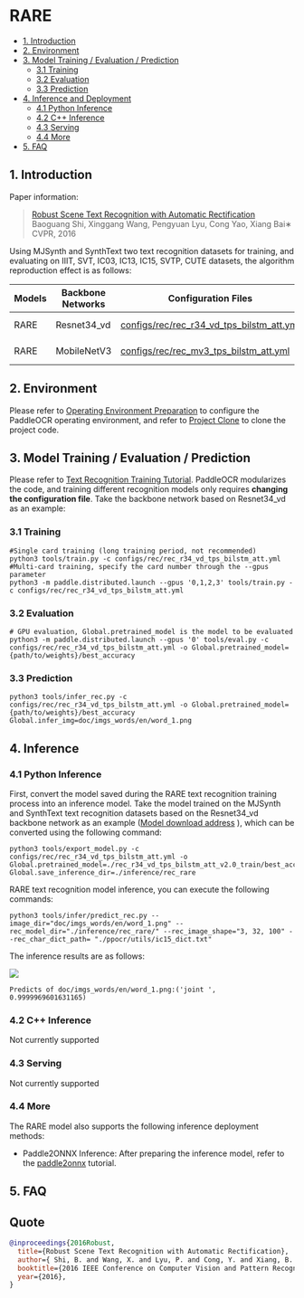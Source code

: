 # RARE

- [1. Introduction](#1)
- [2. Environment](#2)
- [3. Model Training / Evaluation / Prediction](#3)
    - [3.1 Training](#3-1)
    - [3.2 Evaluation](#3-2)
    - [3.3 Prediction](#3-3)
- [4. Inference and Deployment](#4)
    - [4.1 Python Inference](#4-1)
    - [4.2 C++ Inference](#4-2)
    - [4.3 Serving](#4-3)
    - [4.4 More](#4-4)
- [5. FAQ](#5)

<a name="1"></a>
## 1. Introduction

Paper information:
> [Robust Scene Text Recognition with Automatic Rectification](https://arxiv.org/abs/1603.03915v2)
> Baoguang Shi, Xinggang Wang, Pengyuan Lyu, Cong Yao, Xiang Bai∗
> CVPR, 2016

Using MJSynth and SynthText two text recognition datasets for training, and evaluating on IIIT, SVT, IC03, IC13, IC15, SVTP, CUTE datasets, the algorithm reproduction effect is as follows:

|Models|Backbone Networks|Configuration Files|Avg Accuracy|Download Links|
| --- | --- | --- | --- | --- |
|RARE|Resnet34_vd|[configs/rec/rec_r34_vd_tps_bilstm_att.yml](../../configs/rec/rec_r34_vd_tps_bilstm_att.yml)|83.60%|[training model](https://paddleocr.bj.bcebos.com/dygraph_v2.0/en/rec_r34_vd_tps_bilstm_att_v2.0_train.tar)|
|RARE|MobileNetV3|[configs/rec/rec_mv3_tps_bilstm_att.yml](../../configs/rec/rec_mv3_tps_bilstm_att.yml)|82.50%|[trained model](https://paddleocr.bj.bcebos.com/dygraph_v2.0/en/rec_mv3_tps_bilstm_att_v2.0_train.tar)|


<a name="2"></a>
## 2. Environment
Please refer to [Operating Environment Preparation](./environment_en.md) to configure the PaddleOCR operating environment, and refer to [Project Clone](./clone_en.md) to clone the project code.

<a name="3"></a>
## 3. Model Training / Evaluation / Prediction

Please refer to [Text Recognition Training Tutorial](./recognition_en.md). PaddleOCR modularizes the code, and training different recognition models only requires **changing the configuration file**. Take the backbone network based on Resnet34_vd as an example:

<a name="3-1"></a>
### 3.1 Training

````
#Single card training (long training period, not recommended)
python3 tools/train.py -c configs/rec/rec_r34_vd_tps_bilstm_att.yml
#Multi-card training, specify the card number through the --gpus parameter
python3 -m paddle.distributed.launch --gpus '0,1,2,3' tools/train.py -c configs/rec/rec_r34_vd_tps_bilstm_att.yml
````

<a name="3-2"></a>
### 3.2 Evaluation

````
# GPU evaluation, Global.pretrained_model is the model to be evaluated
python3 -m paddle.distributed.launch --gpus '0' tools/eval.py -c configs/rec/rec_r34_vd_tps_bilstm_att.yml -o Global.pretrained_model={path/to/weights}/best_accuracy
````

<a name="3-3"></a>
### 3.3 Prediction

````
python3 tools/infer_rec.py -c configs/rec/rec_r34_vd_tps_bilstm_att.yml -o Global.pretrained_model={path/to/weights}/best_accuracy Global.infer_img=doc/imgs_words/en/word_1.png
````

<a name="4"></a>
## 4. Inference

<a name="4-1"></a>
### 4.1 Python Inference
First, convert the model saved during the RARE text recognition training process into an inference model. Take the model trained on the MJSynth and SynthText text recognition datasets based on the Resnet34_vd backbone network as an example ([Model download address](https://paddleocr.bj.bcebos.com/dygraph_v2.0/en/rec_r34_vd_tps_bilstm_att_v2.0_train.tar) ), which can be converted using the following command:

```shell
python3 tools/export_model.py -c configs/rec/rec_r34_vd_tps_bilstm_att.yml -o Global.pretrained_model=./rec_r34_vd_tps_bilstm_att_v2.0_train/best_accuracy Global.save_inference_dir=./inference/rec_rare
````

RARE text recognition model inference, you can execute the following commands:

```shell
python3 tools/infer/predict_rec.py --image_dir="doc/imgs_words/en/word_1.png" --rec_model_dir="./inference/rec_rare/" --rec_image_shape="3, 32, 100" --rec_char_dict_path= "./ppocr/utils/ic15_dict.txt"
````
The inference results are as follows:

![](../../doc/imgs_words/en/word_1.png)

````
Predicts of doc/imgs_words/en/word_1.png:('joint ', 0.9999969601631165)
````

<a name="4-2"></a>
### 4.2 C++ Inference

Not currently supported

<a name="4-3"></a>
### 4.3 Serving

Not currently supported

<a name="4-4"></a>
### 4.4 More

The RARE model also supports the following inference deployment methods:

- Paddle2ONNX Inference: After preparing the inference model, refer to the [paddle2onnx](../../deploy/paddle2onnx/) tutorial.

<a name="5"></a>
## 5. FAQ

## Quote

````bibtex
@inproceedings{2016Robust,
  title={Robust Scene Text Recognition with Automatic Rectification},
  author={ Shi, B. and Wang, X. and Lyu, P. and Cong, Y. and Xiang, B. },
  booktitle={2016 IEEE Conference on Computer Vision and Pattern Recognition (CVPR)},
  year={2016},
}
````
